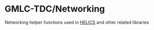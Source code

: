 # GMLC-TDC/Networking
Networking helper functions used in [HELICS](www.github.com/GMLC-TDC/HELICS) and other related libraries
